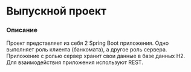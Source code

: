 # Выпускной проект

### Описание
Проект представляет из себя 2 Spring Boot приложения. Одно выполняет роль клиента (банкомата), а другое роль сервера.
Приложение с ролью сервер хранит свои данные в базе данных H2. Для взаимодействия приложения используют REST.